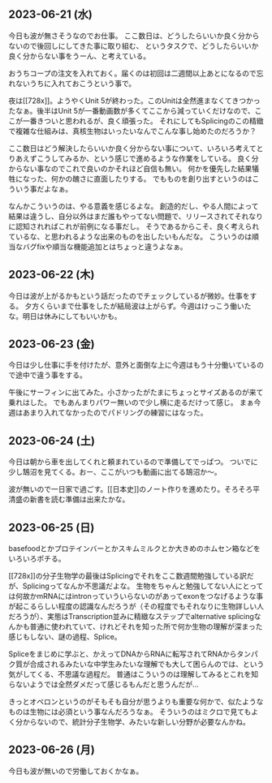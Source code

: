 ## 2023-06-21 (水)

今日も波が無さそうなのでお仕事。
ここ数日は、どうしたらいいか良く分からないので後回しにしてきた事に取り組む、
というタスクで、どうしたらいいか良く分からない事をうーん、と考えている。

おうちコープの注文を入れておく。届くのは初回は二週間以上あとになるので忘れないうちに入れておこうという事で。

夜は[[728x]]。ようやくUnit 5が終わった。このUnitは全然進まなくてきつかったなぁ。後半はUnit 5が一番動画数が多くてここから減っていくだけなので、ここが一番きついと思われるが、良く頑張った。
それにしてもSplicingのこの精緻で複雑な仕組みは、真核生物はいったいなんでこんな事し始めたのだろうか？

ここ数日はどう解決したらいいか良く分からない事について、いろいろ考えてとりあえずこうしてみるか、という感じで進めるような作業をしている。
良く分からない事なのでこれで良いのかそれほど自信も無い。
何かを優先した結果犠牲になった、何かの醜さに直面したりする。
でもものを創り出すというのはこういう事だよなぁ。

なんかこういうのは、やる意義を感じるよな。
創造的だし、やる人間によって結果は違うし、自分以外はまだ誰もやってない問題で、リリースされてそれなりに認知されればこれが前例になる事だし。
そうであるからこそ、良く考えられているな、と思われるような出来のものを出したいもんだな。
こういうのは順当なバグfixや順当な機能追加とはちょっと違うよなぁ。

## 2023-06-22 (木)

今日は波が上がるかもという話だったのでチェックしているが微妙。仕事をする。
夕方くらいまで仕事をしたが結局波は上がらず。今週はけっこう働いたな。明日は休みにしてもいいかも。

## 2023-06-23 (金)

今日は少し仕事に手を付けたが、意外と面倒な上に今週はもう十分働いているので途中で違う事をする。

午後にサーフィンに出てみた。小さかったがたまにちょっとサイズあるのが来て乗れはした。
でもあんまりパワー無いので少し横に走るだけって感じ。
まぁ今週はあまり入れてなかったのでパドリングの練習にはなった。

## 2023-06-24 (土)

今日は朝から車を出してくれと頼まれているので準備してでっぱつ。
ついでに少し鵠沼を見てくる。おー、ここがいつも動画に出てる鵠沼か〜。

波が無いので一日家で過ごす。[[日本史]]のノート作りを進めたり。そろそろ平清盛の新書を読む準備は出来たかな。

## 2023-06-25 (日)

basefoodとかプロテインバーとかスキムミルクとか大きめのホムセン箱などをいろいろポチる。

[[728x]]の分子生物学の最後はSplicingでそれをここ数週間勉強している訳だが、Splicingってなんか不思議だよな。
生物をちゃんと勉強してない人にとっては何故かmRNAにはintronっていういらないのがあってexonをつなげるような事が起こるらしい程度の認識なんだろうが（その程度でもそれなりに生物詳しい人だろうが）、実態はTranscription並みに精緻なステップでalternative splicingなんかも普通に使われていて、けれどそれを知った所で何か生物の理解が深まった感じもしない、謎の過程、Splice。

Spliceをまじめに学ぶと、かえってDNAからRNAに転写されてRNAからタンパク質が合成されるみたいな中学生みたいな理解でも大して困らんのでは、という気がしてくる、不思議な過程だ。
普通はこういうのは理解してみるとこれを知らないようでは全然ダメだって感じるもんだと思うんだが…

きっとオペロンというのがそもそも自分が思うよりも重要な何かで、似たようなものは生物には必須という事なんだろうなぁ。
そういうのはミクロで見てもよく分からないので、統計分子生物学、みたいな新しい分野が必要なんかね。

## 2023-06-26 (月)

今日も波が無いので労働しておくかなぁ。